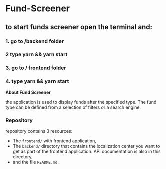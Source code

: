 # Fund-Screener

## to start funds screener open the terminal and:

### 1. go to  /backend folder
### 2  type yarn && yarn start

### 3. go to / frontend folder

### 4. type yarn && yarn start

**About Fund Screener**

the application is used to display funds after the specified type. The fund type can be defined from a selection of filters or a search engine.

### Repository

repository contains 3 resources:
- The `frontend/` with frontend application,
- The `backend/` directory that contains the localization center you want to get as part of the frontend application. API documentation is also in this directory,
- and the file `README.md`.

